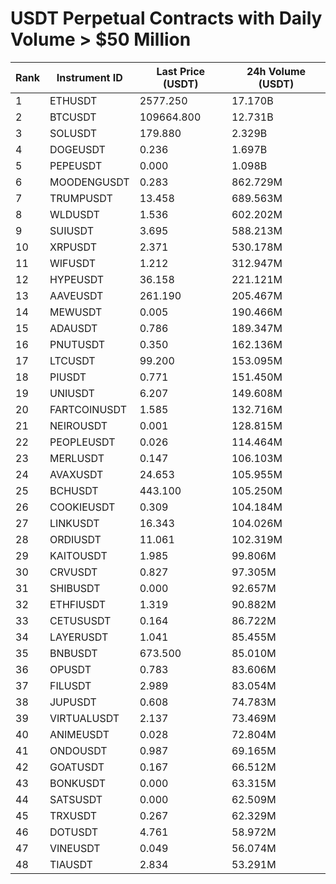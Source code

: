# USDT Perpetual Contracts with Daily Volume > $50 Million

| Rank | Instrument ID | Last Price (USDT) | 24h Volume (USDT) |
|------|---------------|-------------------|-------------------|
| 1 | ETHUSDT | 2577.250 | 17.170B |
| 2 | BTCUSDT | 109664.800 | 12.731B |
| 3 | SOLUSDT | 179.880 | 2.329B |
| 4 | DOGEUSDT | 0.236 | 1.697B |
| 5 | PEPEUSDT | 0.000 | 1.098B |
| 6 | MOODENGUSDT | 0.283 | 862.729M |
| 7 | TRUMPUSDT | 13.458 | 689.563M |
| 8 | WLDUSDT | 1.536 | 602.202M |
| 9 | SUIUSDT | 3.695 | 588.213M |
| 10 | XRPUSDT | 2.371 | 530.178M |
| 11 | WIFUSDT | 1.212 | 312.947M |
| 12 | HYPEUSDT | 36.158 | 221.121M |
| 13 | AAVEUSDT | 261.190 | 205.467M |
| 14 | MEWUSDT | 0.005 | 190.466M |
| 15 | ADAUSDT | 0.786 | 189.347M |
| 16 | PNUTUSDT | 0.350 | 162.136M |
| 17 | LTCUSDT | 99.200 | 153.095M |
| 18 | PIUSDT | 0.771 | 151.450M |
| 19 | UNIUSDT | 6.207 | 149.608M |
| 20 | FARTCOINUSDT | 1.585 | 132.716M |
| 21 | NEIROUSDT | 0.001 | 128.815M |
| 22 | PEOPLEUSDT | 0.026 | 114.464M |
| 23 | MERLUSDT | 0.147 | 106.103M |
| 24 | AVAXUSDT | 24.653 | 105.955M |
| 25 | BCHUSDT | 443.100 | 105.250M |
| 26 | COOKIEUSDT | 0.309 | 104.184M |
| 27 | LINKUSDT | 16.343 | 104.026M |
| 28 | ORDIUSDT | 11.061 | 102.319M |
| 29 | KAITOUSDT | 1.985 | 99.806M |
| 30 | CRVUSDT | 0.827 | 97.305M |
| 31 | SHIBUSDT | 0.000 | 92.657M |
| 32 | ETHFIUSDT | 1.319 | 90.882M |
| 33 | CETUSUSDT | 0.164 | 86.722M |
| 34 | LAYERUSDT | 1.041 | 85.455M |
| 35 | BNBUSDT | 673.500 | 85.010M |
| 36 | OPUSDT | 0.783 | 83.606M |
| 37 | FILUSDT | 2.989 | 83.054M |
| 38 | JUPUSDT | 0.608 | 74.783M |
| 39 | VIRTUALUSDT | 2.137 | 73.469M |
| 40 | ANIMEUSDT | 0.028 | 72.804M |
| 41 | ONDOUSDT | 0.987 | 69.165M |
| 42 | GOATUSDT | 0.167 | 66.512M |
| 43 | BONKUSDT | 0.000 | 63.315M |
| 44 | SATSUSDT | 0.000 | 62.509M |
| 45 | TRXUSDT | 0.267 | 62.329M |
| 46 | DOTUSDT | 4.761 | 58.972M |
| 47 | VINEUSDT | 0.049 | 56.074M |
| 48 | TIAUSDT | 2.834 | 53.291M |
